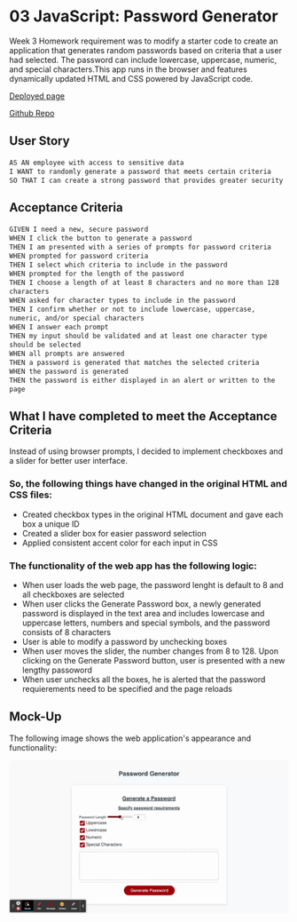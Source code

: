 # 03 JavaScript: Password Generator

Week 3 Homework requirement was to modify a starter code to create an application that generates random passwords based on criteria that a user had selected. The password can include lowercase, uppercase, numeric, and special characters.This app runs in the browser and features dynamically updated HTML and CSS powered by JavaScript code.

[Deployed page](https://ilavine.github.io/random-password-generator/)

[Github Repo](https://github.com/ilavine/random-password-generator)


## User Story

```
AS AN employee with access to sensitive data
I WANT to randomly generate a password that meets certain criteria
SO THAT I can create a strong password that provides greater security
```

## Acceptance Criteria

```
GIVEN I need a new, secure password
WHEN I click the button to generate a password
THEN I am presented with a series of prompts for password criteria
WHEN prompted for password criteria
THEN I select which criteria to include in the password
WHEN prompted for the length of the password
THEN I choose a length of at least 8 characters and no more than 128 characters
WHEN asked for character types to include in the password
THEN I confirm whether or not to include lowercase, uppercase, numeric, and/or special characters
WHEN I answer each prompt
THEN my input should be validated and at least one character type should be selected
WHEN all prompts are answered
THEN a password is generated that matches the selected criteria
WHEN the password is generated
THEN the password is either displayed in an alert or written to the page
```

## What I have completed to meet the Acceptance Criteria
Instead of using browser prompts, I decided to implement checkboxes and a slider for better user interface.

###  So, the following things have changed in the original HTML and CSS files:

* Created checkbox types in the original HTML document and gave each box a unique ID
* Created a slider box for easier password selection
* Applied consistent accent color for each input in CSS

### The functionality of the web app has the following logic:

* When user loads the web page, the password lenght is default to 8 and all checkboxes are selected
* When user clicks the Generate Password box, a newly generated password is displayed in the text area and includes lowercase and uppercase letters, numbers and special symbols, and the password consists of 8 characters
* User is able to modify a password by unchecking boxes
* When user moves the slider, the number changes from 8 to 128. Upon clicking on the Generate Password button, user is presented with a new lengthy passoword
* When user unchecks all the boxes, he is alerted that the password requierements need to be specified and the page reloads

## Mock-Up

The following image shows the web application's appearance and functionality:

![The Password Generator application displays a red button to "Generate Password".](Assets/Password%20Generator.gif)

